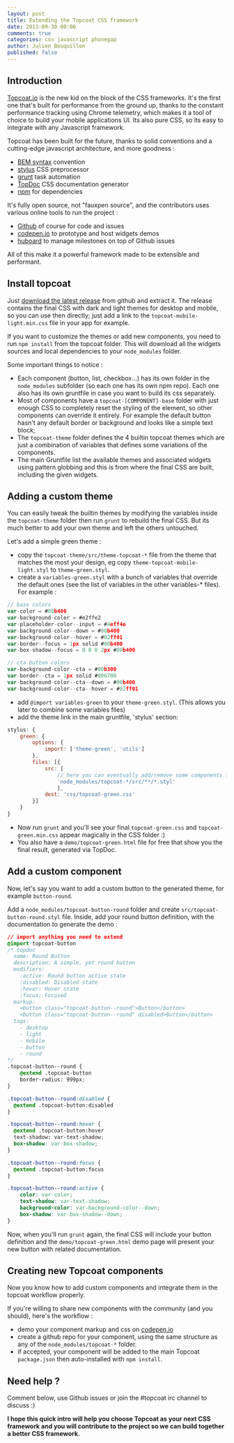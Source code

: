 ```yaml
---
layout: post
title: Extending the Topcoat CSS framework
date: 2013-09-30 00:00
comments: true
categories: css javascript phonegap
author: Julien Bouquillon
published: false
---
```


## Introduction

[Topcoat.io](http://topcoat.io) is the new kid on the block of the CSS frameworks. It's the first one that's built for performance from the ground up, thanks to the constant performance tracking using Chrome telemetry, which makes it a tool of choice to build your mobile applications UI. Its also pure CSS, so its easy to integrate with any Javascript framework.

Topcoat has been built for the future, thanks to solid conventions and a cutting-edge javascript architecture, and more goodness :

 - [BEM syntax](http://csswizardry.com/2013/01/mindbemding-getting-your-head-round-bem-syntax/) convention
 - [stylus](http://learnboost.github.io/stylus/) CSS preprocessor
 - [grunt](http://gruntjs.com) task automation
 - [TopDoc](https://github.com/topcoat/topdoc) CSS documentation generator
 - [npm](http://npmjs.org) for dependencies

It's fully open source, not "fauxpen source", and the contributors uses various online tools to run the project :
 
 - [Github](http://github.com/topcoat) of course for code and issues
 - [codepen.io](http://codepen.io/Topcoat) to prototype and host widgets demos
 - [huboard](http://huboard.com/topcoat/topcoat) to manage milestones on top of Github issues

All of this make it a powerful framework made to be extensible and performant.

## Install topcoat

Just [download the latest release](https://github.com/topcoat/topcoat/releases) from github and extract it. The release contains the final CSS with dark and light themes for desktop and mobile, so you can use then directly; just add a link to the `topcoat-mobile-light.min.css` file in your app for example.

If you want to customize the themes or add new components, you need to run `npm install` from the topcoat folder. This will download all the widgets sources and local dependencies to your `node_modules` folder.

Some important things to notice :

 - Each component (button, list, checkbox...) has its own folder in the `node_modules` subfolder (so each one has its own npm repo). Each one also has its own gruntfile in case you want to build its css separately.
 - Most of components have a `topcoat-[COMPONENT]-base` folder with just enough CSS to completely reset the styling of the element, so other components can override it entirely. For example the default button hasn't any default border or background and looks like a simple text block; 
 - The `topcoat-theme` folder defines the 4 builtin topcoat themes which are just a combination of variables that defines some variations of the components.
 - The main Gruntfile list the available themes and associated widgets using pattern globbing and this is from where the final CSS are built, including the given widgets.

## Adding a custom theme

You can easily tweak the builtin themes by modifying the variables inside the `topcoat-theme` folder then run `grunt` to rebuild the final CSS. But its much better to add your own theme and left the others untouched.

Let's add a simple green theme :

 - copy the `topcoat-theme/src/theme-topcoat-*` file from the theme that matches the most your design, eg copy `theme-topcoat-mobile-light.styl` to `theme-green.styl`.
 - create a `variables-green.styl` with a bunch of variables that override the default ones (see the list of variables in the other variables-* files). For example :

```js
// base colors
var-color = #00b400
var-background-color = #e2ffe2
var-placeholder-color--input = #4eff4e
var-background-color--down = #00b400
var-background-color--hover = #02ff01
var-border--focus = 1px solid #00b400
var-box-shadow--focus = 0 0 0 2px #00b400

// cta button colors
var-background-color--cta = #00b300
var-border--cta = 1px solid #006700
var-background-color--cta--down = #00b400
var-background-color--cta--hover = #02ff01
```

 - add `@import variables-green` to your `theme-green.styl`. (This allows you later to combine some variables files)
 - add the theme link in the main gruntfile, 'stylus' section:
```js
stylus: {
    green: {
        options: {
            import: ['theme-green', 'utils']
        },
        files: [{
            src: [
                // here you can eventually add/remove some components from the output
                'node_modules/topcoat-*/src/**/*.styl'
                ],
            dest: 'css/topcoat-green.css'
        }]
    }
}
```

 - Now run `grunt` and you'll see your final `topcoat-green.css` and  `topcoat-green.min.css` appear magically in the CSS folder :)
 - You also have a `demo/topcoat-green.html` file for free that show you the final result, generated via TopDoc.

## Add a custom component

Now, let's say you want to add a custom button to the generated theme, for example `button-round`.

Add a `node_modules/topcoat-button-round` folder and create `src/topcoat-button-round.styl` file. Inside, add your round button definition, with the documentation to generate the demo :

```css
// import anything you need to extend
@import topcoat-button
/* topdoc
  name: Round Button
  description: A simple, yet round button
  modifiers:
    :active: Round button active state
    :disabled: Disabled state
    :hover: Hover state
    :focus: Focused
  markup:
    <button class="topcoat-button--round">Button</button>
    <button class="topcoat-button--round" disabled>Button</button>
  tags:
    - desktop
    - light
    - mobile
    - button
    - round
*/
.topcoat-button--round {
    @extend .topcoat-button
    border-radius: 999px;
}

.topcoat-button--round:disabled {
  @extend .topcoat-button:disabled
}

.topcoat-button--round:hover {
  @extend .topcoat-button:hover
  text-shadow: var-text-shadow;
  box-shadow: var-box-shadow;
}

.topcoat-button--round:focus {
  @extend .topcoat-button:focus
}

.topcoat-button--round:active {
    color: var-color;
    text-shadow: var-text-shadow;
    background-color: var-background-color--down;
    box-shadow: var-box-shadow--down;
}
```

Now, when you'll run `grunt` again, the final CSS will include your button definition and the `demo/topcoat-green.html` demo page will present your new button with related documentation.

## Creating new Topcoat components

Now you know how to add custom components and integrate them in the topcoat workflow properly.

If you're willing to share new components with the community (and you should), here's the workflow :

 - demo your component markup and css on [codepen.io](http://codepen.io)
 - create a github repo for your component, using the same structure as any of the `node_modules/topcoat-*` folder.
 - if accepted, your component will be added to the main Topcoat `package.json` then auto-installed with `npm install`.

## Need help ?

Comment below, use Github issues or join the #topcoat irc channel to discuss :)


**I hope this quick intro will help you choose Topcoat as your next CSS framework and you will contribute to the project so we can build together a better CSS framework.**


